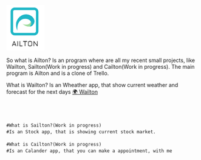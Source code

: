 <img
  src="/src/assets/ailton_logo.png"
  alt="Alt text"
  title="Optional title"
  style="display: inline-block; max-width: 100px">


So what is Ailton?
Is an program where are all my recent small projects, like Wailton, Sailton(Work in progress) and Cailton(Work in progress).
The main program is Ailton and is a clone of Trello.

What is Wailton?
Is an Wheather app, that show current weather and forecast for the next days
<a href="https://ailton.vercel.app/Wailton">🌍 Wailton</a>
```diff



#What is Sailton?(Work in progress)
#Is an Stock app, that is showing current stock market.

#What is Cailton?(Work in progress)
#Is an Calander app, that you can make a appointment, with me
```


